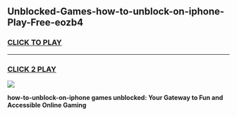 
## Unblocked-Games-how-to-unblock-on-iphone-Play-Free-eozb4
<h3>
<a href="https://premium76.site?title=how-to-unblock-on-iphone&ref=12A">CLICK TO PLAY</a></h3>
<hr>

<h3>
<a href="https://premium76.site?title=how-to-unblock-on-iphone&ref=12A">CLICK 2 PLAY</a>
  
</h3>

<a href="https://premium76.site?title=how-to-unblock-on-iphone&ref=12A"><img src="https://clearcache.store/games.png"></a>


**how-to-unblock-on-iphone games unblocked: Your Gateway to Fun and Accessible Online Gaming**
